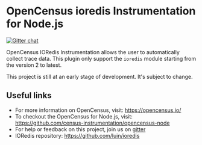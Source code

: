 # OpenCensus ioredis Instrumentation for Node.js
[![Gitter chat][gitter-image]][gitter-url]

OpenCensus IORedis Instrumentation allows the user to automatically collect trace data.
This plugin only support the `ioredis` module starting from the version 2 to latest.

This project is still at an early stage of development. It's subject to change.

## Useful links

- For more information on OpenCensus, visit: <https://opencensus.io/>
- To checkout the OpenCensus for Node.js, visit: <https://github.com/census-instrumentation/opencensus-node>
- For help or feedback on this project, join us on [gitter](https://gitter.im/census-instrumentation/Lobby)
- IORedis repository: https://github.com/luin/ioredis

[gitter-image]: https://badges.gitter.im/census-instrumentation/lobby.svg
[gitter-url]: https://gitter.im/census-instrumentation/lobby?utm_source=badge&utm_medium=badge&utm_campaign=pr-badge&utm_content=badge
